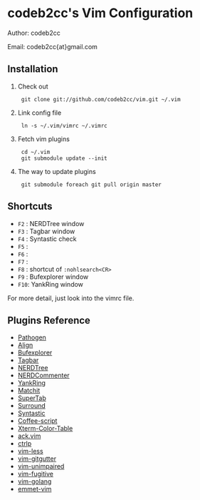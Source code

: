 codeb2cc's Vim Configuration
============================
Author: codeb2cc

Email: codeb2cc{at}gmail.com

Installation
--------------------

1. Check out

        git clone git://github.com/codeb2cc/vim.git ~/.vim

2. Link config file

        ln -s ~/.vim/vimrc ~/.vimrc

3. Fetch vim plugins

        cd ~/.vim
        git submodule update --init

4. The way to update plugins

        git submodule foreach git pull origin master

Shortcuts
---------

* `F2` : NERDTree window
* `F3` : Tagbar window
* `F4` : Syntastic check
* `F5` :
* `F6` :
* `F7` :
* `F8` : shortcut of `:nohlsearch<CR>`
* `F9` : Bufexplorer window
* `F10`: YankRing window

For more detail, just look into the vimrc file.

Plugins Reference
-----------------

* [Pathogen](https://github.com/tpope/vim-pathogen)
* [Align](https://github.com/vim-scripts/Align)
* [Bufexplorer](http://www.vim.org/scripts/script.php?script_id=42)
* [Tagbar](https://github.com/majutsushi/tagbar)
* [NERDTree](https://github.com/scrooloose/nerdtree)
* [NERDCommenter](https://github.com/scrooloose/nerdcommenter)
* [YankRing](https://github.com/vim-scripts/YankRing.vim)
* [Matchit](https://github.com/vim-scripts/matchit.zip)
* [SuperTab](https://github.com/ervandew/supertab)
* [Surround](https://github.com/tpope/vim-surround)
* [Syntastic](https://github.com/scrooloose/syntastic)
* [Coffee-script](https://github.com/kchmck/vim-coffee-script)
* [Xterm-Color-Table](https://github.com/guns/xterm-color-table.vim)
* [ack.vim](https://github.com/mileszs/ack.vim)
* [ctrlp](https://kien.github.com/ctrlp.vim)
* [vim-less](https://github.com/groenewege/vim-less)
* [vim-gitgutter](https://github.com/airblade/vim-gitgutter)
* [vim-unimpaired](https://github.com/tpope/vim-unimpaired)
* [vim-fugitive](https://github.com/tpope/vim-fugitive/)
* [vim-golang](https://github.com/jnwhiteh/vim-golang)
* [emmet-vim](https://github.com/mattn/emmet-vim)
